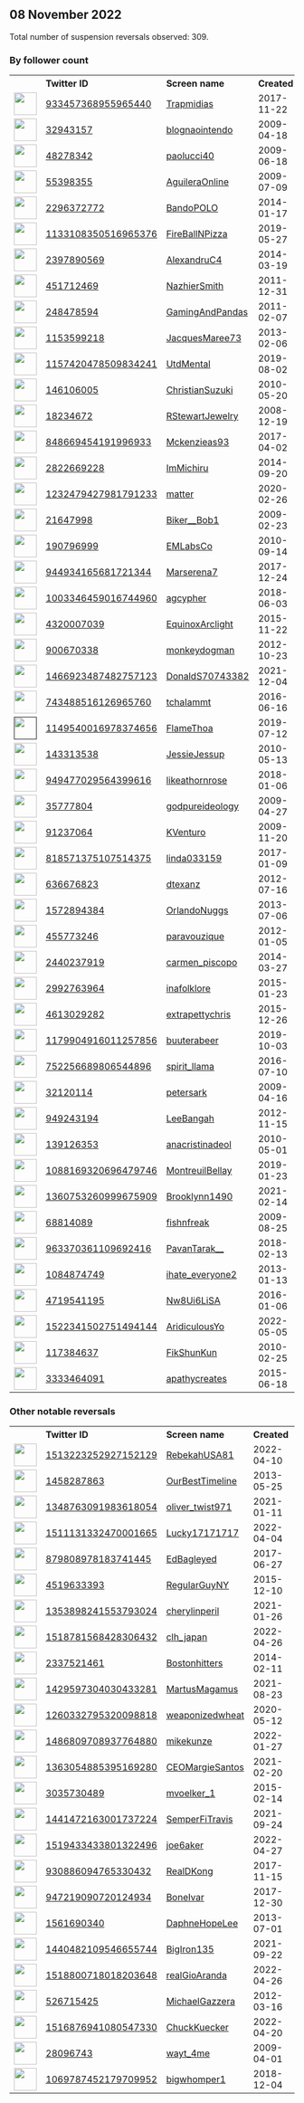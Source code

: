 
## 08 November 2022
Total number of suspension reversals observed: 309.

### By follower count
<table><tr><th></th><th align="left">Twitter ID</th><th align="left">Screen name</th>
<th align="left">Created</th><th align="left">Status</th><th align="left">Suspended</th><th align="left">Followers</th>
<tr><td><a href="https://pbs.twimg.com/profile_images/1594531880640167937/kdpRGHCB_normal.jpg"><img src="https://pbs.twimg.com/profile_images/1594531880640167937/kdpRGHCB_normal.jpg" width="40px" height="40px" align="center"/></a></td><td><a href="https://twitter.com/intent/user?user_id=933457368955965440">933457368955965440</a></td><td><a href="https://twitter.com/Trapmidias">Trapmidias</a></td><td>2017-11-22</td><td align="center"></td><td></td><td>272606</td></tr>
<tr><td><a href="https://pbs.twimg.com/profile_images/1357373820374577157/cxfAvVcI_normal.jpg"><img src="https://pbs.twimg.com/profile_images/1357373820374577157/cxfAvVcI_normal.jpg" width="40px" height="40px" align="center"/></a></td><td><a href="https://twitter.com/intent/user?user_id=32943157">32943157</a></td><td><a href="https://twitter.com/blognaointendo">blognaointendo</a></td><td>2009-04-18</td><td align="center"></td><td>2022-06-18</td><td>189641</td></tr>
<tr><td><a href="https://pbs.twimg.com/profile_images/1590295033999200258/eaG2HU4j_normal.jpg"><img src="https://pbs.twimg.com/profile_images/1590295033999200258/eaG2HU4j_normal.jpg" width="40px" height="40px" align="center"/></a></td><td><a href="https://twitter.com/intent/user?user_id=48278342">48278342</a></td><td><a href="https://twitter.com/paolucci40">paolucci40</a></td><td>2009-06-18</td><td align="center"></td><td></td><td>92785</td></tr>
<tr><td><a href="https://pbs.twimg.com/profile_images/1608640441028857856/qna3hof9_normal.jpg"><img src="https://pbs.twimg.com/profile_images/1608640441028857856/qna3hof9_normal.jpg" width="40px" height="40px" align="center"/></a></td><td><a href="https://twitter.com/intent/user?user_id=55398355">55398355</a></td><td><a href="https://twitter.com/AguileraOnline">AguileraOnline</a></td><td>2009-07-09</td><td align="center"></td><td></td><td>65218</td></tr>
<tr><td><a href="https://pbs.twimg.com/profile_images/1590125334627815424/8LTOsVrX_normal.jpg"><img src="https://pbs.twimg.com/profile_images/1590125334627815424/8LTOsVrX_normal.jpg" width="40px" height="40px" align="center"/></a></td><td><a href="https://twitter.com/intent/user?user_id=2296372772">2296372772</a></td><td><a href="https://twitter.com/BandoPOLO">BandoPOLO</a></td><td>2014-01-17</td><td align="center"></td><td></td><td>38161</td></tr>
<tr><td><a href="https://pbs.twimg.com/profile_images/1363328505728167936/PCJEBRoj_normal.jpg"><img src="https://pbs.twimg.com/profile_images/1363328505728167936/PCJEBRoj_normal.jpg" width="40px" height="40px" align="center"/></a></td><td><a href="https://twitter.com/intent/user?user_id=1133108350516965376">1133108350516965376</a></td><td><a href="https://twitter.com/FireBallNPizza">FireBallNPizza</a></td><td>2019-05-27</td><td align="center"></td><td>2022-10-29</td><td>30502</td></tr>
<tr><td><a href="https://pbs.twimg.com/profile_images/678655355405119488/XWMUkrBV_normal.jpg"><img src="https://pbs.twimg.com/profile_images/678655355405119488/XWMUkrBV_normal.jpg" width="40px" height="40px" align="center"/></a></td><td><a href="https://twitter.com/intent/user?user_id=2397890569">2397890569</a></td><td><a href="https://twitter.com/AlexandruC4">AlexandruC4</a></td><td>2014-03-19</td><td align="center"></td><td>2022-04-11</td><td>29186</td></tr>
<tr><td><a href="https://pbs.twimg.com/profile_images/1625549155375497234/oVomw0zL_normal.jpg"><img src="https://pbs.twimg.com/profile_images/1625549155375497234/oVomw0zL_normal.jpg" width="40px" height="40px" align="center"/></a></td><td><a href="https://twitter.com/intent/user?user_id=451712469">451712469</a></td><td><a href="https://twitter.com/NazhierSmith">NazhierSmith</a></td><td>2011-12-31</td><td align="center"></td><td></td><td>20517</td></tr>
<tr><td><a href="https://pbs.twimg.com/profile_images/1617884047606255616/RSQZZOuc_normal.jpg"><img src="https://pbs.twimg.com/profile_images/1617884047606255616/RSQZZOuc_normal.jpg" width="40px" height="40px" align="center"/></a></td><td><a href="https://twitter.com/intent/user?user_id=248478594">248478594</a></td><td><a href="https://twitter.com/GamingAndPandas">GamingAndPandas</a></td><td>2011-02-07</td><td align="center"></td><td></td><td>19838</td></tr>
<tr><td><a href="https://pbs.twimg.com/profile_images/667301802996469761/B3BMK0Fi_normal.jpg"><img src="https://pbs.twimg.com/profile_images/667301802996469761/B3BMK0Fi_normal.jpg" width="40px" height="40px" align="center"/></a></td><td><a href="https://twitter.com/intent/user?user_id=1153599218">1153599218</a></td><td><a href="https://twitter.com/JacquesMaree73">JacquesMaree73</a></td><td>2013-02-06</td><td align="center"></td><td>2022-07-20</td><td>19390</td></tr>
<tr><td><a href="https://pbs.twimg.com/profile_images/1313234438931742721/zBcc9oyx_normal.jpg"><img src="https://pbs.twimg.com/profile_images/1313234438931742721/zBcc9oyx_normal.jpg" width="40px" height="40px" align="center"/></a></td><td><a href="https://twitter.com/intent/user?user_id=1157420478509834241">1157420478509834241</a></td><td><a href="https://twitter.com/UtdMental">UtdMental</a></td><td>2019-08-02</td><td align="center"></td><td></td><td>14911</td></tr>
<tr><td><a href="https://pbs.twimg.com/profile_images/1601002575372976129/4278BkQ0_normal.jpg"><img src="https://pbs.twimg.com/profile_images/1601002575372976129/4278BkQ0_normal.jpg" width="40px" height="40px" align="center"/></a></td><td><a href="https://twitter.com/intent/user?user_id=146106005">146106005</a></td><td><a href="https://twitter.com/ChristianSuzuki">ChristianSuzuki</a></td><td>2010-05-20</td><td align="center"></td><td></td><td>14738</td></tr>
<tr><td><a href="https://pbs.twimg.com/profile_images/1596337411004538881/FfnZnEPD_normal.jpg"><img src="https://pbs.twimg.com/profile_images/1596337411004538881/FfnZnEPD_normal.jpg" width="40px" height="40px" align="center"/></a></td><td><a href="https://twitter.com/intent/user?user_id=18234672">18234672</a></td><td><a href="https://twitter.com/RStewartJewelry">RStewartJewelry</a></td><td>2008-12-19</td><td align="center"></td><td></td><td>13015</td></tr>
<tr><td><a href="https://pbs.twimg.com/profile_images/1144687251844206595/TJJstnVL_normal.jpg"><img src="https://pbs.twimg.com/profile_images/1144687251844206595/TJJstnVL_normal.jpg" width="40px" height="40px" align="center"/></a></td><td><a href="https://twitter.com/intent/user?user_id=848669454191996933">848669454191996933</a></td><td><a href="https://twitter.com/Mckenzieas93">Mckenzieas93</a></td><td>2017-04-02</td><td align="center"></td><td></td><td>12756</td></tr>
<tr><td><a href="https://pbs.twimg.com/profile_images/1603071284853751809/jQE28kui_normal.jpg"><img src="https://pbs.twimg.com/profile_images/1603071284853751809/jQE28kui_normal.jpg" width="40px" height="40px" align="center"/></a></td><td><a href="https://twitter.com/intent/user?user_id=2822669228">2822669228</a></td><td><a href="https://twitter.com/ImMichiru">ImMichiru</a></td><td>2014-09-20</td><td align="center"></td><td></td><td>11566</td></tr>
<tr><td><a href="https://pbs.twimg.com/profile_images/1595238676237197312/dxf6K7L7_normal.jpg"><img src="https://pbs.twimg.com/profile_images/1595238676237197312/dxf6K7L7_normal.jpg" width="40px" height="40px" align="center"/></a></td><td><a href="https://twitter.com/intent/user?user_id=1232479427981791233">1232479427981791233</a></td><td><a href="https://twitter.com/matter">matter</a></td><td>2020-02-26</td><td align="center"></td><td>2022-11-04</td><td>10137</td></tr>
<tr><td><a href="https://pbs.twimg.com/profile_images/980262616751730688/7qzdpCYs_normal.jpg"><img src="https://pbs.twimg.com/profile_images/980262616751730688/7qzdpCYs_normal.jpg" width="40px" height="40px" align="center"/></a></td><td><a href="https://twitter.com/intent/user?user_id=21647998">21647998</a></td><td><a href="https://twitter.com/Biker__Bob1">Biker__Bob1</a></td><td>2009-02-23</td><td align="center"></td><td></td><td>10021</td></tr>
<tr><td><a href="https://pbs.twimg.com/profile_images/1613693557079932928/rjRKHoDp_normal.jpg"><img src="https://pbs.twimg.com/profile_images/1613693557079932928/rjRKHoDp_normal.jpg" width="40px" height="40px" align="center"/></a></td><td><a href="https://twitter.com/intent/user?user_id=190796999">190796999</a></td><td><a href="https://twitter.com/EMLabsCo">EMLabsCo</a></td><td>2010-09-14</td><td align="center"></td><td></td><td>9521</td></tr>
<tr><td><a href="https://pbs.twimg.com/profile_images/1622523906815934465/ils61K_I_normal.jpg"><img src="https://pbs.twimg.com/profile_images/1622523906815934465/ils61K_I_normal.jpg" width="40px" height="40px" align="center"/></a></td><td><a href="https://twitter.com/intent/user?user_id=944934165681721344">944934165681721344</a></td><td><a href="https://twitter.com/Marserena7">Marserena7</a></td><td>2017-12-24</td><td align="center"></td><td></td><td>9372</td></tr>
<tr><td><a href="https://pbs.twimg.com/profile_images/1315513106324434944/rv_qyrx8_normal.jpg"><img src="https://pbs.twimg.com/profile_images/1315513106324434944/rv_qyrx8_normal.jpg" width="40px" height="40px" align="center"/></a></td><td><a href="https://twitter.com/intent/user?user_id=1003346459016744960">1003346459016744960</a></td><td><a href="https://twitter.com/agcypher">agcypher</a></td><td>2018-06-03</td><td align="center"></td><td></td><td>8763</td></tr>
<tr><td><a href="https://pbs.twimg.com/profile_images/1594328170731536384/zaFGyWAG_normal.jpg"><img src="https://pbs.twimg.com/profile_images/1594328170731536384/zaFGyWAG_normal.jpg" width="40px" height="40px" align="center"/></a></td><td><a href="https://twitter.com/intent/user?user_id=4320007039">4320007039</a></td><td><a href="https://twitter.com/EquinoxArclight">EquinoxArclight</a></td><td>2015-11-22</td><td align="center"></td><td></td><td>8486</td></tr>
<tr><td><a href="https://pbs.twimg.com/profile_images/378800000152583537/33ff1aa93802337e897f272b40bd4abf_normal.png"><img src="https://pbs.twimg.com/profile_images/378800000152583537/33ff1aa93802337e897f272b40bd4abf_normal.png" width="40px" height="40px" align="center"/></a></td><td><a href="https://twitter.com/intent/user?user_id=900670338">900670338</a></td><td><a href="https://twitter.com/monkeydogman">monkeydogman</a></td><td>2012-10-23</td><td align="center"></td><td></td><td>8288</td></tr>
<tr><td><a href="https://pbs.twimg.com/profile_images/1603432559584608258/hQrYz0Rf_normal.jpg"><img src="https://pbs.twimg.com/profile_images/1603432559584608258/hQrYz0Rf_normal.jpg" width="40px" height="40px" align="center"/></a></td><td><a href="https://twitter.com/intent/user?user_id=1466923487482757123">1466923487482757123</a></td><td><a href="https://twitter.com/DonaldS70743382">DonaldS70743382</a></td><td>2021-12-04</td><td align="center"></td><td>2022-04-07</td><td>7868</td></tr>
<tr><td><a href="https://pbs.twimg.com/profile_images/1597160327723917313/zovU2Cls_normal.jpg"><img src="https://pbs.twimg.com/profile_images/1597160327723917313/zovU2Cls_normal.jpg" width="40px" height="40px" align="center"/></a></td><td><a href="https://twitter.com/intent/user?user_id=743488516126965760">743488516126965760</a></td><td><a href="https://twitter.com/tchaIammt">tchaIammt</a></td><td>2016-06-16</td><td align="center"></td><td></td><td>7814</td></tr>
<tr><td><a href=""><img src="" width="40px" height="40px" align="center"/></a></td><td><a href="https://twitter.com/intent/user?user_id=1149540016978374656">1149540016978374656</a></td><td><a href="https://twitter.com/FlameThoa">FlameThoa</a></td><td>2019-07-12</td><td align="center"></td><td></td><td>7544</td></tr>
<tr><td><a href="https://pbs.twimg.com/profile_images/961628324480143360/ffz6jthI_normal.jpg"><img src="https://pbs.twimg.com/profile_images/961628324480143360/ffz6jthI_normal.jpg" width="40px" height="40px" align="center"/></a></td><td><a href="https://twitter.com/intent/user?user_id=143313538">143313538</a></td><td><a href="https://twitter.com/JessieJessup">JessieJessup</a></td><td>2010-05-13</td><td align="center"></td><td></td><td>7061</td></tr>
<tr><td><a href="https://pbs.twimg.com/profile_images/1592173082210291713/tREv3u9B_normal.jpg"><img src="https://pbs.twimg.com/profile_images/1592173082210291713/tREv3u9B_normal.jpg" width="40px" height="40px" align="center"/></a></td><td><a href="https://twitter.com/intent/user?user_id=949477029564399616">949477029564399616</a></td><td><a href="https://twitter.com/likeathornrose">likeathornrose</a></td><td>2018-01-06</td><td align="center"></td><td></td><td>7011</td></tr>
<tr><td><a href="https://pbs.twimg.com/profile_images/1615307815593152515/bNpV1VN9_normal.jpg"><img src="https://pbs.twimg.com/profile_images/1615307815593152515/bNpV1VN9_normal.jpg" width="40px" height="40px" align="center"/></a></td><td><a href="https://twitter.com/intent/user?user_id=35777804">35777804</a></td><td><a href="https://twitter.com/godpureideology">godpureideology</a></td><td>2009-04-27</td><td align="center"></td><td></td><td>6559</td></tr>
<tr><td><a href="https://pbs.twimg.com/profile_images/1627837388817944580/v3I_pLLZ_normal.jpg"><img src="https://pbs.twimg.com/profile_images/1627837388817944580/v3I_pLLZ_normal.jpg" width="40px" height="40px" align="center"/></a></td><td><a href="https://twitter.com/intent/user?user_id=91237064">91237064</a></td><td><a href="https://twitter.com/KVenturo">KVenturo</a></td><td>2009-11-20</td><td align="center"></td><td>2022-10-28</td><td>6426</td></tr>
<tr><td><a href="https://pbs.twimg.com/profile_images/938558107600293889/XZmKCwTF_normal.jpg"><img src="https://pbs.twimg.com/profile_images/938558107600293889/XZmKCwTF_normal.jpg" width="40px" height="40px" align="center"/></a></td><td><a href="https://twitter.com/intent/user?user_id=818571375107514375">818571375107514375</a></td><td><a href="https://twitter.com/linda033159">linda033159</a></td><td>2017-01-09</td><td align="center"></td><td>2022-10-27</td><td>5924</td></tr>
<tr><td><a href="https://pbs.twimg.com/profile_images/1255677107797209088/qPY7ALOV_normal.jpg"><img src="https://pbs.twimg.com/profile_images/1255677107797209088/qPY7ALOV_normal.jpg" width="40px" height="40px" align="center"/></a></td><td><a href="https://twitter.com/intent/user?user_id=636676823">636676823</a></td><td><a href="https://twitter.com/dtexanz">dtexanz</a></td><td>2012-07-16</td><td align="center"></td><td></td><td>5835</td></tr>
<tr><td><a href="https://pbs.twimg.com/profile_images/1354444771717238787/VgRBufQv_normal.jpg"><img src="https://pbs.twimg.com/profile_images/1354444771717238787/VgRBufQv_normal.jpg" width="40px" height="40px" align="center"/></a></td><td><a href="https://twitter.com/intent/user?user_id=1572894384">1572894384</a></td><td><a href="https://twitter.com/OrlandoNuggs">OrlandoNuggs</a></td><td>2013-07-06</td><td align="center"></td><td></td><td>5613</td></tr>
<tr><td><a href="https://pbs.twimg.com/profile_images/1621549645649305600/7EnhOR6v_normal.jpg"><img src="https://pbs.twimg.com/profile_images/1621549645649305600/7EnhOR6v_normal.jpg" width="40px" height="40px" align="center"/></a></td><td><a href="https://twitter.com/intent/user?user_id=455773246">455773246</a></td><td><a href="https://twitter.com/paravouzique">paravouzique</a></td><td>2012-01-05</td><td align="center"></td><td></td><td>5520</td></tr>
<tr><td><a href="https://pbs.twimg.com/profile_images/755709088084946944/ZwCucX1i_normal.jpg"><img src="https://pbs.twimg.com/profile_images/755709088084946944/ZwCucX1i_normal.jpg" width="40px" height="40px" align="center"/></a></td><td><a href="https://twitter.com/intent/user?user_id=2440237919">2440237919</a></td><td><a href="https://twitter.com/carmen_piscopo">carmen_piscopo</a></td><td>2014-03-27</td><td align="center"></td><td></td><td>5445</td></tr>
<tr><td><a href="https://pbs.twimg.com/profile_images/1590707007014805505/0DJpqeZz_normal.jpg"><img src="https://pbs.twimg.com/profile_images/1590707007014805505/0DJpqeZz_normal.jpg" width="40px" height="40px" align="center"/></a></td><td><a href="https://twitter.com/intent/user?user_id=2992763964">2992763964</a></td><td><a href="https://twitter.com/inafolklore">inafolklore</a></td><td>2015-01-23</td><td align="center"></td><td></td><td>5418</td></tr>
<tr><td><a href="https://pbs.twimg.com/profile_images/1186085734823936001/7ueaYNkO_normal.jpg"><img src="https://pbs.twimg.com/profile_images/1186085734823936001/7ueaYNkO_normal.jpg" width="40px" height="40px" align="center"/></a></td><td><a href="https://twitter.com/intent/user?user_id=4613029282">4613029282</a></td><td><a href="https://twitter.com/extrapettychris">extrapettychris</a></td><td>2015-12-26</td><td align="center"></td><td></td><td>5317</td></tr>
<tr><td><a href="https://pbs.twimg.com/profile_images/1614020998201856046/PtOLIbIV_normal.jpg"><img src="https://pbs.twimg.com/profile_images/1614020998201856046/PtOLIbIV_normal.jpg" width="40px" height="40px" align="center"/></a></td><td><a href="https://twitter.com/intent/user?user_id=1179904916011257856">1179904916011257856</a></td><td><a href="https://twitter.com/buuterabeer">buuterabeer</a></td><td>2019-10-03</td><td align="center">🔒</td><td></td><td>4968</td></tr>
<tr><td><a href="https://pbs.twimg.com/profile_images/1595846975068327936/gPz_frHx_normal.jpg"><img src="https://pbs.twimg.com/profile_images/1595846975068327936/gPz_frHx_normal.jpg" width="40px" height="40px" align="center"/></a></td><td><a href="https://twitter.com/intent/user?user_id=752256689806544896">752256689806544896</a></td><td><a href="https://twitter.com/spirit_llama">spirit_llama</a></td><td>2016-07-10</td><td align="center"></td><td>2022-07-03</td><td>4821</td></tr>
<tr><td><a href="https://pbs.twimg.com/profile_images/1589907556306104321/JACl6PQ1_normal.jpg"><img src="https://pbs.twimg.com/profile_images/1589907556306104321/JACl6PQ1_normal.jpg" width="40px" height="40px" align="center"/></a></td><td><a href="https://twitter.com/intent/user?user_id=32120114">32120114</a></td><td><a href="https://twitter.com/petersark">petersark</a></td><td>2009-04-16</td><td align="center"></td><td></td><td>4518</td></tr>
<tr><td><a href="https://pbs.twimg.com/profile_images/1597435283968086018/q3lbBEWR_normal.jpg"><img src="https://pbs.twimg.com/profile_images/1597435283968086018/q3lbBEWR_normal.jpg" width="40px" height="40px" align="center"/></a></td><td><a href="https://twitter.com/intent/user?user_id=949243194">949243194</a></td><td><a href="https://twitter.com/LeeBangah">LeeBangah</a></td><td>2012-11-15</td><td align="center"></td><td></td><td>4401</td></tr>
<tr><td><a href="https://pbs.twimg.com/profile_images/1209097039667175425/VJRDLU6Q_normal.jpg"><img src="https://pbs.twimg.com/profile_images/1209097039667175425/VJRDLU6Q_normal.jpg" width="40px" height="40px" align="center"/></a></td><td><a href="https://twitter.com/intent/user?user_id=139126353">139126353</a></td><td><a href="https://twitter.com/anacristinadeol">anacristinadeol</a></td><td>2010-05-01</td><td align="center"></td><td>2022-09-09</td><td>4397</td></tr>
<tr><td><a href="https://pbs.twimg.com/profile_images/1088175780604141571/XXmnXRTa_normal.jpg"><img src="https://pbs.twimg.com/profile_images/1088175780604141571/XXmnXRTa_normal.jpg" width="40px" height="40px" align="center"/></a></td><td><a href="https://twitter.com/intent/user?user_id=1088169320696479746">1088169320696479746</a></td><td><a href="https://twitter.com/MontreuilBellay">MontreuilBellay</a></td><td>2019-01-23</td><td align="center"></td><td>2022-09-27</td><td>4360</td></tr>
<tr><td><a href="https://pbs.twimg.com/profile_images/1637201005958799360/ArC6ZChu_normal.jpg"><img src="https://pbs.twimg.com/profile_images/1637201005958799360/ArC6ZChu_normal.jpg" width="40px" height="40px" align="center"/></a></td><td><a href="https://twitter.com/intent/user?user_id=1360753260999675909">1360753260999675909</a></td><td><a href="https://twitter.com/Brooklynn1490">Brooklynn1490</a></td><td>2021-02-14</td><td align="center"></td><td>2022-10-29</td><td>4186</td></tr>
<tr><td><a href="https://pbs.twimg.com/profile_images/1349732955401306121/wKCxy43P_normal.jpg"><img src="https://pbs.twimg.com/profile_images/1349732955401306121/wKCxy43P_normal.jpg" width="40px" height="40px" align="center"/></a></td><td><a href="https://twitter.com/intent/user?user_id=68814089">68814089</a></td><td><a href="https://twitter.com/fishnfreak">fishnfreak</a></td><td>2009-08-25</td><td align="center"></td><td>2022-10-29</td><td>4173</td></tr>
<tr><td><a href="https://pbs.twimg.com/profile_images/1593259844991320064/BKqbydXg_normal.jpg"><img src="https://pbs.twimg.com/profile_images/1593259844991320064/BKqbydXg_normal.jpg" width="40px" height="40px" align="center"/></a></td><td><a href="https://twitter.com/intent/user?user_id=963370361109692416">963370361109692416</a></td><td><a href="https://twitter.com/PavanTarak__">PavanTarak__</a></td><td>2018-02-13</td><td align="center"></td><td></td><td>4114</td></tr>
<tr><td><a href="https://pbs.twimg.com/profile_images/992144369162452992/4aGTHJiX_normal.jpg"><img src="https://pbs.twimg.com/profile_images/992144369162452992/4aGTHJiX_normal.jpg" width="40px" height="40px" align="center"/></a></td><td><a href="https://twitter.com/intent/user?user_id=1084874749">1084874749</a></td><td><a href="https://twitter.com/ihate_everyone2">ihate_everyone2</a></td><td>2013-01-13</td><td align="center">🔒</td><td></td><td>4092</td></tr>
<tr><td><a href="https://pbs.twimg.com/profile_images/1345224622153687041/UNse8RKr_normal.jpg"><img src="https://pbs.twimg.com/profile_images/1345224622153687041/UNse8RKr_normal.jpg" width="40px" height="40px" align="center"/></a></td><td><a href="https://twitter.com/intent/user?user_id=4719541195">4719541195</a></td><td><a href="https://twitter.com/Nw8Ui6LiSA">Nw8Ui6LiSA</a></td><td>2016-01-06</td><td align="center"></td><td></td><td>4089</td></tr>
<tr><td><a href="https://pbs.twimg.com/profile_images/1525905643265212422/WnoPKCA1_normal.jpg"><img src="https://pbs.twimg.com/profile_images/1525905643265212422/WnoPKCA1_normal.jpg" width="40px" height="40px" align="center"/></a></td><td><a href="https://twitter.com/intent/user?user_id=1522341502751494144">1522341502751494144</a></td><td><a href="https://twitter.com/AridiculousYo">AridiculousYo</a></td><td>2022-05-05</td><td align="center"></td><td>2022-08-02</td><td>4088</td></tr>
<tr><td><a href="https://pbs.twimg.com/profile_images/1590077534229524482/kut6_X1Y_normal.jpg"><img src="https://pbs.twimg.com/profile_images/1590077534229524482/kut6_X1Y_normal.jpg" width="40px" height="40px" align="center"/></a></td><td><a href="https://twitter.com/intent/user?user_id=117384637">117384637</a></td><td><a href="https://twitter.com/FikShunKun">FikShunKun</a></td><td>2010-02-25</td><td align="center"></td><td></td><td>4042</td></tr>
<tr><td><a href="https://pbs.twimg.com/profile_images/1620052075198414848/vmJs3jIT_normal.jpg"><img src="https://pbs.twimg.com/profile_images/1620052075198414848/vmJs3jIT_normal.jpg" width="40px" height="40px" align="center"/></a></td><td><a href="https://twitter.com/intent/user?user_id=3333464091">3333464091</a></td><td><a href="https://twitter.com/apathycreates">apathycreates</a></td><td>2015-06-18</td><td align="center"></td><td></td><td>3994</td></tr>
</table>

### Other notable reversals
<table><tr><th></th><th align="left">Twitter ID</th><th align="left">Screen name</th>
<th align="left">Created</th><th align="left">Status</th><th align="left">Suspended</th><th align="left">Followers</th>
<tr><td><a href="https://pbs.twimg.com/profile_images/1560801939721297921/oHRXQzgp_normal.jpg"><img src="https://pbs.twimg.com/profile_images/1560801939721297921/oHRXQzgp_normal.jpg" width="40px" height="40px" align="center"/></a></td><td><a href="https://twitter.com/intent/user?user_id=1513223252927152129">1513223252927152129</a></td><td><a href="https://twitter.com/RebekahUSA81">RebekahUSA81</a></td><td>2022-04-10</td><td align="center"></td><td>2022-08-29</td><td>740</td></tr>
<tr><td><a href="https://pbs.twimg.com/profile_images/908370336088981505/CBURsp3A_normal.jpg"><img src="https://pbs.twimg.com/profile_images/908370336088981505/CBURsp3A_normal.jpg" width="40px" height="40px" align="center"/></a></td><td><a href="https://twitter.com/intent/user?user_id=1458287863">1458287863</a></td><td><a href="https://twitter.com/OurBestTimeline">OurBestTimeline</a></td><td>2013-05-25</td><td align="center"></td><td>2022-10-29</td><td>2618</td></tr>
<tr><td><a href="https://pbs.twimg.com/profile_images/1404597903629426689/CDYNDpCC_normal.jpg"><img src="https://pbs.twimg.com/profile_images/1404597903629426689/CDYNDpCC_normal.jpg" width="40px" height="40px" align="center"/></a></td><td><a href="https://twitter.com/intent/user?user_id=1348763091983618054">1348763091983618054</a></td><td><a href="https://twitter.com/oliver_twist971">oliver_twist971</a></td><td>2021-01-11</td><td align="center"></td><td>2022-10-20</td><td>1625</td></tr>
<tr><td><a href="https://pbs.twimg.com/profile_images/1511131473427976192/5GpaGMWt_normal.jpg"><img src="https://pbs.twimg.com/profile_images/1511131473427976192/5GpaGMWt_normal.jpg" width="40px" height="40px" align="center"/></a></td><td><a href="https://twitter.com/intent/user?user_id=1511131332470001665">1511131332470001665</a></td><td><a href="https://twitter.com/Lucky17171717">Lucky17171717</a></td><td>2022-04-04</td><td align="center"></td><td>2022-10-25</td><td>1674</td></tr>
<tr><td><a href="https://pbs.twimg.com/profile_images/1196436720876691461/8InfS7Wp_normal.jpg"><img src="https://pbs.twimg.com/profile_images/1196436720876691461/8InfS7Wp_normal.jpg" width="40px" height="40px" align="center"/></a></td><td><a href="https://twitter.com/intent/user?user_id=879808978183741445">879808978183741445</a></td><td><a href="https://twitter.com/EdBagleyed">EdBagleyed</a></td><td>2017-06-27</td><td align="center"></td><td>2022-10-29</td><td>2218</td></tr>
<tr><td><a href="https://pbs.twimg.com/profile_images/878985304555757568/T-V_r1bS_normal.jpg"><img src="https://pbs.twimg.com/profile_images/878985304555757568/T-V_r1bS_normal.jpg" width="40px" height="40px" align="center"/></a></td><td><a href="https://twitter.com/intent/user?user_id=4519633393">4519633393</a></td><td><a href="https://twitter.com/RegularGuyNY">RegularGuyNY</a></td><td>2015-12-10</td><td align="center"></td><td>2022-10-29</td><td>2493</td></tr>
<tr><td><a href="https://abs.twimg.com/sticky/default_profile_images/default_profile_normal.png"><img src="https://abs.twimg.com/sticky/default_profile_images/default_profile_normal.png" width="40px" height="40px" align="center"/></a></td><td><a href="https://twitter.com/intent/user?user_id=1353898241553793024">1353898241553793024</a></td><td><a href="https://twitter.com/cherylinperil">cherylinperil</a></td><td>2021-01-26</td><td align="center"></td><td>2022-10-20</td><td>1678</td></tr>
<tr><td><a href="https://abs.twimg.com/sticky/default_profile_images/default_profile_normal.png"><img src="https://abs.twimg.com/sticky/default_profile_images/default_profile_normal.png" width="40px" height="40px" align="center"/></a></td><td><a href="https://twitter.com/intent/user?user_id=1518781568428306432">1518781568428306432</a></td><td><a href="https://twitter.com/clh_japan">clh_japan</a></td><td>2022-04-26</td><td align="center"></td><td>2022-10-19</td><td>185</td></tr>
<tr><td><a href="https://pbs.twimg.com/profile_images/1518863774178025476/ISZ01kqG_normal.jpg"><img src="https://pbs.twimg.com/profile_images/1518863774178025476/ISZ01kqG_normal.jpg" width="40px" height="40px" align="center"/></a></td><td><a href="https://twitter.com/intent/user?user_id=2337521461">2337521461</a></td><td><a href="https://twitter.com/Bostonhitters">Bostonhitters</a></td><td>2014-02-11</td><td align="center"></td><td>2022-09-21</td><td>233</td></tr>
<tr><td><a href="https://pbs.twimg.com/profile_images/1535373041601073158/ZhOh5sSL_normal.jpg"><img src="https://pbs.twimg.com/profile_images/1535373041601073158/ZhOh5sSL_normal.jpg" width="40px" height="40px" align="center"/></a></td><td><a href="https://twitter.com/intent/user?user_id=1429597304030433281">1429597304030433281</a></td><td><a href="https://twitter.com/MartusMagamus">MartusMagamus</a></td><td>2021-08-23</td><td align="center"></td><td>2022-09-15</td><td>226</td></tr>
<tr><td><a href="https://pbs.twimg.com/profile_images/1607940373061734401/efvqe1gL_normal.jpg"><img src="https://pbs.twimg.com/profile_images/1607940373061734401/efvqe1gL_normal.jpg" width="40px" height="40px" align="center"/></a></td><td><a href="https://twitter.com/intent/user?user_id=1260332795320098818">1260332795320098818</a></td><td><a href="https://twitter.com/weaponizedwheat">weaponizedwheat</a></td><td>2020-05-12</td><td align="center"></td><td>2022-10-20</td><td>178</td></tr>
<tr><td><a href="https://pbs.twimg.com/profile_images/1490805827984310273/Sayz1MgI_normal.jpg"><img src="https://pbs.twimg.com/profile_images/1490805827984310273/Sayz1MgI_normal.jpg" width="40px" height="40px" align="center"/></a></td><td><a href="https://twitter.com/intent/user?user_id=1486809708937764880">1486809708937764880</a></td><td><a href="https://twitter.com/mikekunze">mikekunze</a></td><td>2022-01-27</td><td align="center"></td><td>2022-10-20</td><td>1209</td></tr>
<tr><td><a href="https://pbs.twimg.com/profile_images/1363055884499378176/ck2-HDNK_normal.jpg"><img src="https://pbs.twimg.com/profile_images/1363055884499378176/ck2-HDNK_normal.jpg" width="40px" height="40px" align="center"/></a></td><td><a href="https://twitter.com/intent/user?user_id=1363054885395169280">1363054885395169280</a></td><td><a href="https://twitter.com/CEOMargieSantos">CEOMargieSantos</a></td><td>2021-02-20</td><td align="center"></td><td>2022-10-20</td><td>816</td></tr>
<tr><td><a href="https://abs.twimg.com/sticky/default_profile_images/default_profile_normal.png"><img src="https://abs.twimg.com/sticky/default_profile_images/default_profile_normal.png" width="40px" height="40px" align="center"/></a></td><td><a href="https://twitter.com/intent/user?user_id=3035730489">3035730489</a></td><td><a href="https://twitter.com/mvoelker_1">mvoelker_1</a></td><td>2015-02-14</td><td align="center"></td><td>2022-09-21</td><td>1331</td></tr>
<tr><td><a href="https://pbs.twimg.com/profile_images/1531244854046445569/wL5U2v1E_normal.jpg"><img src="https://pbs.twimg.com/profile_images/1531244854046445569/wL5U2v1E_normal.jpg" width="40px" height="40px" align="center"/></a></td><td><a href="https://twitter.com/intent/user?user_id=1441472163001737224">1441472163001737224</a></td><td><a href="https://twitter.com/SemperFiTravis">SemperFiTravis</a></td><td>2021-09-24</td><td align="center"></td><td>2022-10-20</td><td>3101</td></tr>
<tr><td><a href="https://pbs.twimg.com/profile_images/1596745877564977153/QZwNX1Uv_normal.jpg"><img src="https://pbs.twimg.com/profile_images/1596745877564977153/QZwNX1Uv_normal.jpg" width="40px" height="40px" align="center"/></a></td><td><a href="https://twitter.com/intent/user?user_id=1519433433801322496">1519433433801322496</a></td><td><a href="https://twitter.com/joe6aker">joe6aker</a></td><td>2022-04-27</td><td align="center"></td><td>2022-10-20</td><td>1925</td></tr>
<tr><td><a href="https://pbs.twimg.com/profile_images/1153867916078698501/CTh5eSZH_normal.jpg"><img src="https://pbs.twimg.com/profile_images/1153867916078698501/CTh5eSZH_normal.jpg" width="40px" height="40px" align="center"/></a></td><td><a href="https://twitter.com/intent/user?user_id=930886094765330432">930886094765330432</a></td><td><a href="https://twitter.com/RealDKong">RealDKong</a></td><td>2017-11-15</td><td align="center"></td><td></td><td>61</td></tr>
<tr><td><a href="https://pbs.twimg.com/profile_images/1211653614168662016/f1wsIlvv_normal.jpg"><img src="https://pbs.twimg.com/profile_images/1211653614168662016/f1wsIlvv_normal.jpg" width="40px" height="40px" align="center"/></a></td><td><a href="https://twitter.com/intent/user?user_id=947219090720124934">947219090720124934</a></td><td><a href="https://twitter.com/BoneIvar">BoneIvar</a></td><td>2017-12-30</td><td align="center"></td><td>2022-10-01</td><td>20</td></tr>
<tr><td><a href="https://pbs.twimg.com/profile_images/378800000075165530/cb68559d66544a3315a106eb7dca7d5b_normal.jpeg"><img src="https://pbs.twimg.com/profile_images/378800000075165530/cb68559d66544a3315a106eb7dca7d5b_normal.jpeg" width="40px" height="40px" align="center"/></a></td><td><a href="https://twitter.com/intent/user?user_id=1561690340">1561690340</a></td><td><a href="https://twitter.com/DaphneHopeLee">DaphneHopeLee</a></td><td>2013-07-01</td><td align="center"></td><td></td><td>2072</td></tr>
<tr><td><a href="https://pbs.twimg.com/profile_images/1440483352641871878/bS74p79m_normal.jpg"><img src="https://pbs.twimg.com/profile_images/1440483352641871878/bS74p79m_normal.jpg" width="40px" height="40px" align="center"/></a></td><td><a href="https://twitter.com/intent/user?user_id=1440482109546655744">1440482109546655744</a></td><td><a href="https://twitter.com/BigIron135">BigIron135</a></td><td>2021-09-22</td><td align="center"></td><td>2022-08-11</td><td>216</td></tr>
<tr><td><a href="https://pbs.twimg.com/profile_images/1601227739587018759/gm4uSXrv_normal.jpg"><img src="https://pbs.twimg.com/profile_images/1601227739587018759/gm4uSXrv_normal.jpg" width="40px" height="40px" align="center"/></a></td><td><a href="https://twitter.com/intent/user?user_id=1518800718018203648">1518800718018203648</a></td><td><a href="https://twitter.com/realGioAranda">realGioAranda</a></td><td>2022-04-26</td><td align="center"></td><td>2022-10-20</td><td>2737</td></tr>
<tr><td><a href="https://pbs.twimg.com/profile_images/1616673636534071297/T1X0ncjJ_normal.jpg"><img src="https://pbs.twimg.com/profile_images/1616673636534071297/T1X0ncjJ_normal.jpg" width="40px" height="40px" align="center"/></a></td><td><a href="https://twitter.com/intent/user?user_id=526715425">526715425</a></td><td><a href="https://twitter.com/MichaelGazzera">MichaelGazzera</a></td><td>2012-03-16</td><td align="center"></td><td></td><td>1198</td></tr>
<tr><td><a href="https://pbs.twimg.com/profile_images/1619105474577580032/wyFaY60l_normal.jpg"><img src="https://pbs.twimg.com/profile_images/1619105474577580032/wyFaY60l_normal.jpg" width="40px" height="40px" align="center"/></a></td><td><a href="https://twitter.com/intent/user?user_id=1516876941080547330">1516876941080547330</a></td><td><a href="https://twitter.com/ChuckKuecker">ChuckKuecker</a></td><td>2022-04-20</td><td align="center"></td><td>2022-10-20</td><td>1138</td></tr>
<tr><td><a href="https://pbs.twimg.com/profile_images/117305904/Chrissie_close_up_photo_normal.jpg"><img src="https://pbs.twimg.com/profile_images/117305904/Chrissie_close_up_photo_normal.jpg" width="40px" height="40px" align="center"/></a></td><td><a href="https://twitter.com/intent/user?user_id=28096743">28096743</a></td><td><a href="https://twitter.com/wayt_4me">wayt_4me</a></td><td>2009-04-01</td><td align="center"></td><td>2022-10-28</td><td>370</td></tr>
<tr><td><a href="https://pbs.twimg.com/profile_images/1069787697252876288/I0fNAXEV_normal.jpg"><img src="https://pbs.twimg.com/profile_images/1069787697252876288/I0fNAXEV_normal.jpg" width="40px" height="40px" align="center"/></a></td><td><a href="https://twitter.com/intent/user?user_id=1069787452179709952">1069787452179709952</a></td><td><a href="https://twitter.com/bigwhomper1">bigwhomper1</a></td><td>2018-12-04</td><td align="center"></td><td>2022-10-28</td><td>125</td></tr>
</table>
